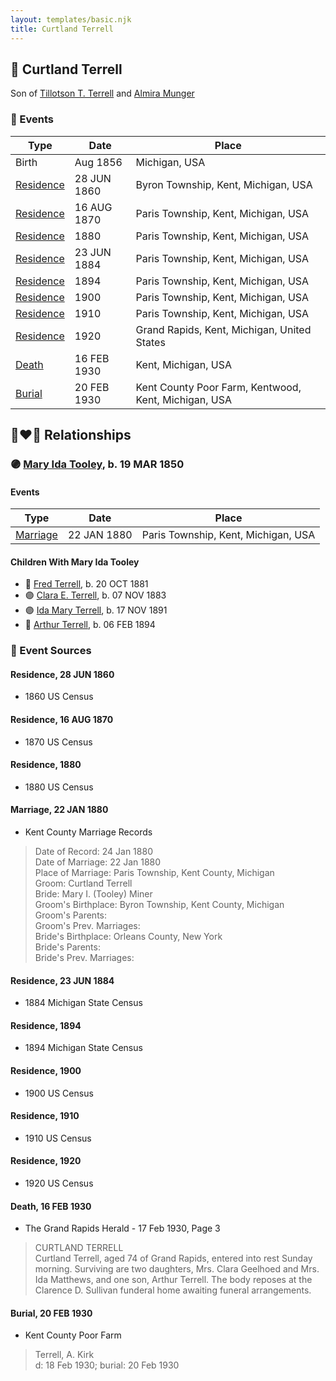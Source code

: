 ```yaml
---
layout: templates/basic.njk
title: Curtland Terrell
---
```

## 🔵 Curtland Terrell

Son of [Tillotson T. Terrell](/people/5/59687792) and [Almira Munger](/people/3/36419408)

### 📆 Events

Type | Date | Place
------ | ------ | ------
Birth | Aug 1856 | Michigan, USA
[Residence](#event-3bbec850-bc6b-42be-93a2-636e1869e2fc) | 28 JUN 1860 | Byron Township, Kent, Michigan, USA
[Residence](#event-c19f3a3b-2f3f-4f12-8581-0004cb73c89e) | 16 AUG 1870 | Paris Township, Kent, Michigan, USA
[Residence](#event-da875b79-cf26-4876-b712-382c2a4994fa) | 1880 | Paris Township, Kent, Michigan, USA
[Residence](#event-e97b7464-c8b9-4265-b684-61fa93602c2e) | 23 JUN 1884 | Paris Township, Kent, Michigan, USA
[Residence](#event-0f9f4768-d568-4254-8166-e339f232575c) | 1894 | Paris Township, Kent, Michigan, USA
[Residence](#event-ec02d192-b263-4c49-baed-07d1a9e8fc4d) | 1900 | Paris Township, Kent, Michigan, USA
[Residence](#event-e85edbd3-a415-494c-b830-5211c5e7c1c2) | 1910 | Paris Township, Kent, Michigan, USA
[Residence](#event-fb51133a-6cce-4cfc-8898-687b57524081) | 1920 | Grand Rapids, Kent, Michigan, United States
[Death](#event-d188e77c-0a5d-4714-b330-2c303aedbe93) | 16 FEB 1930 | Kent, Michigan, USA
[Burial](#event-cafaffe5-4df4-476e-a102-77a14b77e0b9) | 20 FEB 1930 | Kent County Poor Farm, Kentwood, Kent, Michigan, USA

## 👩‍❤️‍👨 Relationships

### 🟣 [Mary Ida Tooley](/people/5/52009861), b. 19 MAR 1850

#### Events

Type | Date | Place
------ | ------ | ------
[Marriage](#event-91d1eea8-fb4d-465f-a51d-64d229db607f) | 22 JAN 1880 | Paris Township, Kent, Michigan, USA
#### Children With Mary Ida Tooley
* 🔵 [Fred Terrell](/people/9/92332748), b. 20 OCT 1881
* 🟣 [Clara E. Terrell](/people/6/62490094), b. 07 NOV 1883
* 🟣 [Ida Mary Terrell](/people/7/71382896), b. 17 NOV 1891
* 🔵 [Arthur Terrell](/people/7/79436691), b. 06 FEB 1894
### 📰 Event Sources

#### <a id="event-3bbec850-bc6b-42be-93a2-636e1869e2fc"></a> Residence, 28 JUN 1860
* 1860 US Census

#### <a id="event-c19f3a3b-2f3f-4f12-8581-0004cb73c89e"></a> Residence, 16 AUG 1870
* 1870 US Census

#### <a id="event-da875b79-cf26-4876-b712-382c2a4994fa"></a> Residence, 1880
* 1880 US Census

#### <a id="event-91d1eea8-fb4d-465f-a51d-64d229db607f"></a> Marriage, 22 JAN 1880
* Kent County Marriage Records
>   
  > Date of Record: 24 Jan 1880  
  > Date of Marriage: 22 Jan 1880  
  > Place of Marriage: Paris Township, Kent County, Michigan  
  > Groom: Curtland Terrell  
  > Bride: Mary I. (Tooley) Miner  
  > Groom's Birthplace: Byron Township, Kent County, Michigan  
  > Groom's Parents:  
  > Groom's Prev. Marriages:  
  > Bride's Birthplace: Orleans County, New York  
  > Bride's Parents:  
  > Bride's Prev. Marriages:

#### <a id="event-e97b7464-c8b9-4265-b684-61fa93602c2e"></a> Residence, 23 JUN 1884
* 1884 Michigan State Census

#### <a id="event-0f9f4768-d568-4254-8166-e339f232575c"></a> Residence, 1894
* 1894 Michigan State Census

#### <a id="event-ec02d192-b263-4c49-baed-07d1a9e8fc4d"></a> Residence, 1900
* 1900 US Census

#### <a id="event-e85edbd3-a415-494c-b830-5211c5e7c1c2"></a> Residence, 1910
* 1910 US Census

#### <a id="event-fb51133a-6cce-4cfc-8898-687b57524081"></a> Residence, 1920
* 1920 US Census

#### <a id="event-d188e77c-0a5d-4714-b330-2c303aedbe93"></a> Death, 16 FEB 1930
* The Grand Rapids Herald  - 17 Feb 1930, Page 3
>   
  > CURTLAND TERRELL  
  > Curtland Terrell, aged 74 of Grand Rapids, entered into rest Sunday morning. Surviving are two daughters, Mrs. Clara Geelhoed and Mrs. Ida Matthews, and one son, Arthur Terrell. The body reposes at the Clarence D. Sullivan funderal home awaiting funeral arrangements.

#### <a id="event-cafaffe5-4df4-476e-a102-77a14b77e0b9"></a> Burial, 20 FEB 1930
* Kent County Poor Farm
>   
  > Terrell, A. Kirk  
  > d: 18 Feb 1930; burial: 20 Feb 1930